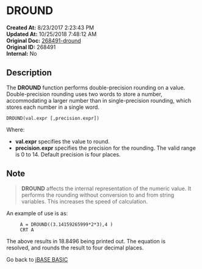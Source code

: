 # DROUND

**Created At:** 8/23/2017 2:23:43 PM  
**Updated At:** 10/25/2018 7:48:12 AM  
**Original Doc:** [268491-dround](https://docs.jbase.com/36868-jbase-basic/268491-dround)  
**Original ID:** 268491  
**Internal:** No  

## Description

The **DROUND** function performs double-precision rounding on a value. Double-precision rounding uses two words to store a number, accommodating a larger number than in single-precision rounding, which stores each number in a single word.

```
DROUND(val.expr [,precision.expr])
```

Where:

- **val.expr** specifies the value to round.
- **precision.expr** specifies the precision for the rounding. The valid range is 0 to 14. Default precision is four places.

## Note

> **DROUND** affects the internal representation of the numeric value. It performs the rounding without conversion to and from string variables. This increases the speed of calculation.

An example of use is as:

```
     A = DROUND((3.14159265999*2*3),4 )
     CRT A
```

The above results in 18.8496 being printed out. The equation is resolved, and rounds the result to four decimal places.

Go back to [jBASE BASIC](./../README.md)
